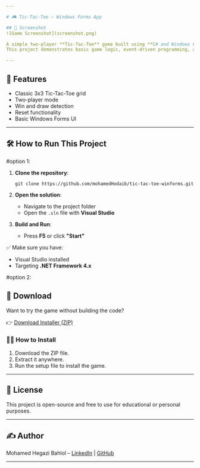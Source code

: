 ```yaml
---

# 🎮 Tic-Tac-Toe – Windows Forms App

## 📸 Screenshot
![Game Screenshot](screenshot.png)

A simple two-player **Tic-Tac-Toe** game built using **C# and Windows Forms** (.NET Framework).  
This project demonstrates basic game logic, event-driven programming, and UI development in a desktop environment.

---
```


## 🚀 Features
- Classic 3x3 Tic-Tac-Toe grid  
- Two-player mode  
- Win and draw detection  
- Reset functionality  
- Basic Windows Forms UI  

---

## 🛠️ How to Run This Project
#option 1:
1. **Clone the repository**:
   ```
   git clone https://github.com/mohamedHodaib/tic-tac-toe-winforms.git
   ```

2. **Open the solution**:
   - Navigate to the project folder  
   - Open the `.sln` file with **Visual Studio**

3. **Build and Run**:
   - Press **F5** or click **"Start"**

✅ Make sure you have:
- Visual Studio installed  
- Targeting **.NET Framework 4.x**



#option 2:
## 💾 Download

Want to try the game without building the code?

👉 [Download Installer (ZIP)](Tic-Tac-Toe.rar)

### 🧑‍💻 How to Install

1. Download the ZIP file.
2. Extract it anywhere.
3. Run the setup file to install the game.

---
## 📄 License
This project is open-source and free to use for educational or personal purposes.

---

## ✍️ Author
Mohamed Hegazi Bahlol – [LinkedIn](https://www.linkedin.com/in/mohamed-hodaib-2670b2344) | [GitHub](https://github.com/mohamedHodaib)



---


